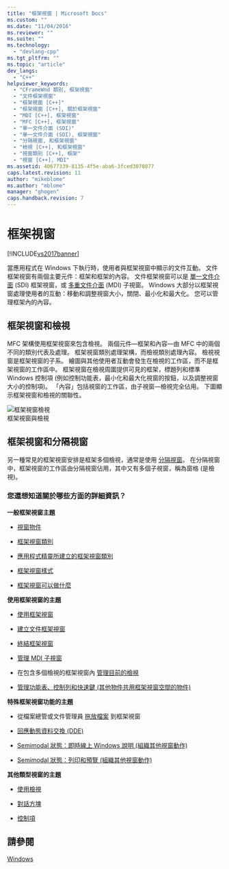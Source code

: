 ```yaml
---
title: "框架視窗 | Microsoft Docs"
ms.custom: ""
ms.date: "11/04/2016"
ms.reviewer: ""
ms.suite: ""
ms.technology: 
  - "devlang-cpp"
ms.tgt_pltfrm: ""
ms.topic: "article"
dev_langs: 
  - "C++"
helpviewer_keywords: 
  - "CFrameWnd 類別, 框架視窗"
  - "文件框架視窗"
  - "框架視窗 [C++]"
  - "框架視窗 [C++], 關於框架視窗"
  - "MDI [C++], 框架視窗"
  - "MFC [C++], 框架視窗"
  - "單一文件介面 (SDI)"
  - "單一文件介面 (SDI), 框架視窗"
  - "分隔視窗, 和框架視窗"
  - "檢視 [C++], 和框架視窗"
  - "視窗類別 [C++], 框架"
  - "視窗 [C++], MDI"
ms.assetid: 40677339-8135-4f5e-aba6-3fced3078077
caps.latest.revision: 11
author: "mikeblome"
ms.author: "mblome"
manager: "ghogen"
caps.handback.revision: 7
---
```

# 框架視窗
[!INCLUDE[vs2017banner](../assembler/inline/includes/vs2017banner.md)]

當應用程式在 Windows 下執行時，使用者與框架視窗中顯示的文件互動。  文件框架視窗有兩個主要元件：框架和框架的內容。  文件框架視窗可以是 [單一文件介面](../mfc/sdi-and-mdi.md) \(SDI\) 框架視窗，或 [多重文件介面](../mfc/sdi-and-mdi.md) \(MDI\) 子視窗。   Windows 大部分以框架視窗處理使用者的互動：移動和調整視窗大小，關閉、最小化和最大化。  您可以管理框架內的內容。  
  
## 框架視窗和檢視  
 MFC 架構使用框架視窗來包含檢視。  兩個元件—框架和內容—由 MFC 中的兩個不同的類別代表及處理。  框架視窗類別處理架構，而檢視類別處理內容。  檢視視窗是框架視窗的子系。  繪圖與其他使用者互動會發生在檢視的工作區，而不是框架視窗的工作區中。  框架視窗在檢視周圍提供可見的框架，標題列和標準 Windows 控制項 \(例如控制功能表，最小化和最大化視窗的按鈕，以及調整視窗大小的控制項\)。  「內容」包括視窗的工作區，由子視窗—檢視完全佔用。  下圖顯示框架視窗和檢視的關聯性。  
  
 ![框架視窗檢視](../mfc/media/vc37fx1.png "vc37FX1")  
框架視窗與檢視  
  
## 框架視窗和分隔視窗  
 另一種常見的框架視窗安排是框架多個檢視，通常是使用 [分隔視窗](../mfc/multiple-document-types-views-and-frame-windows.md)。  在分隔視窗中，框架視窗的工作區由分隔視窗佔用，其中又有多個子視窗，稱為窗格 \(是檢視\)。  
  
### 您還想知道關於哪些方面的詳細資訊？  
 **一般框架視窗主題**  
  
-   [視窗物件](../mfc/window-objects.md)  
  
-   [框架視窗類別](../mfc/frame-window-classes.md)  
  
-   [應用程式精靈所建立的框架視窗類別](../mfc/frame-window-classes-created-by-the-application-wizard.md)  
  
-   [框架視窗樣式](../mfc/frame-window-styles-cpp.md)  
  
-   [框架視窗可以做什麼](../mfc/what-frame-windows-do.md)  
  
 **使用框架視窗的主題**  
  
-   [使用框架視窗](../mfc/using-frame-windows.md)  
  
-   [建立文件框架視窗](../mfc/creating-document-frame-windows.md)  
  
-   [終結框架視窗](../mfc/destroying-frame-windows.md)  
  
-   [管理 MDI 子視窗](../mfc/managing-mdi-child-windows.md)  
  
-   在包含多個檢視的框架視窗內 [管理目前的檢視](../mfc/managing-the-current-view.md)  
  
-   [管理功能表、控制列和快速鍵 \(其他物件共用框架視窗空間的物件\)](../mfc/managing-menus-control-bars-and-accelerators.md)  
  
 **特殊框架視窗功能的主題**  
  
-   從檔案總管或文件管理員 [拖放檔案](../mfc/dragging-and-dropping-files-in-a-frame-window.md) 到框架視窗  
  
-   [回應動態資料交換 \(DDE\)](../mfc/responding-to-dynamic-data-exchange-dde.md)  
  
-   [Semimodal 狀態：即時線上 Windows 說明 \(組織其他視窗動作\)](../mfc/orchestrating-other-window-actions.md)  
  
-   [Semimodal 狀態：列印和預覽 \(組織其他視窗動作\)](../mfc/orchestrating-other-window-actions.md)  
  
 **其他類型視窗的主題**  
  
-   [使用檢視](../mfc/using-views.md)  
  
-   [對話方塊](../mfc/dialog-boxes.md)  
  
-   [控制項](../mfc/controls-mfc.md)  
  
## 請參閱  
 [Windows](../mfc/windows.md)